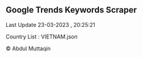 

## Google Trends Keywords Scraper 
 
Last Update 23-03-2023 , 20:25:21

Country List :
VIETNAM.json



© Abdul Muttaqin 
